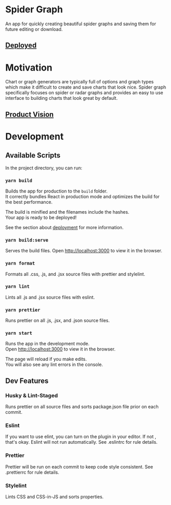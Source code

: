 # Spider Graph
An app for quickly creating beautiful spider graphs and saving them for future editing or download.
## [Deployed](https://spidergraph.now.sh/)

# Motivation
Chart or graph generators are typically full of options and graph types which make it difficult to create and save charts that look nice. Spider graph specifically focuses on spider or radar graphs and provides an easy to use interface to building charts that look great by default.

## [Product Vision](https://www.notion.so/Product-Vision-bcc33f41ecc94cd395ebdbb4504b1f23)

# Development
## Available Scripts

In the project directory, you can run:

### `yarn build`

Builds the app for production to the `build` folder.<br />
It correctly bundles React in production mode and optimizes the build for the best performance.

The build is minified and the filenames include the hashes.<br />
Your app is ready to be deployed!

See the section about [deployment](https://facebook.github.io/create-react-app/docs/deployment) for more information.

### `yarn build:serve`

Serves the build files. Open [http://localhost:3000](http://localhost:3000) to
view it in the browser.

### `yarn format`

Formats all .css, .js, and .jsx source files with prettier and stylelint.

### `yarn lint`

Lints all .js and .jsx source files with eslint.

### `yarn prettier`

Runs prettier on all .js, .jsx, and .json source files.

### `yarn start`

Runs the app in the development mode.<br />
Open [http://localhost:3000](http://localhost:3000) to view it in the browser.

The page will reload if you make edits.<br />
You will also see any lint errors in the console.

## Dev Features

### Husky & Lint-Staged

Runs prettier on all source files and sorts package.json file prior on each
commit.

### Eslint

If you want to use elint, you can turn on the plugin in your editor. If not
, that's okay. Eslint will not run automatically. See .eslintrc for rule
details.

### Prettier

Prettier will be run on each commit to keep code style consistent. See
.prettierrc for rule details.

### Stylelint

Lints CSS and CSS-in-JS and sorts properties.
